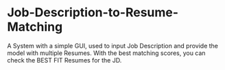 # Job-Description-to-Resume-Matching
A System with a simple GUI, used to input Job Description and provide the model with multiple Resumes. With the best matching scores, you can check the BEST FIT Resumes for the JD.
